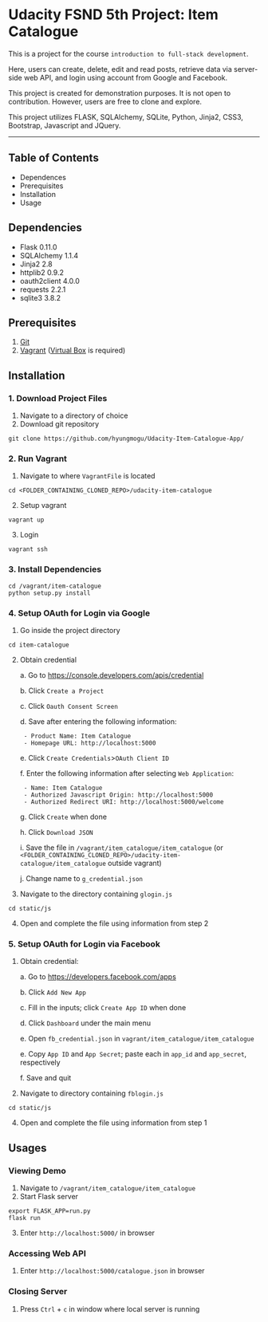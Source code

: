 # Udacity FSND 5th Project: Item Catalogue

This is a project for the course `introduction to full-stack development`. 

Here, users can create, delete, edit and read posts, retrieve data via server-side web API, and login using account from Google and Facebook. 

This project is created for demonstration purposes. It is not open to contribution. However, users are free to clone and explore.

This project utilizes FLASK, SQLAlchemy, SQLite, Python, Jinja2, CSS3, Bootstrap, Javascript and JQuery.

---

## Table of Contents
* Dependences
* Prerequisites
* Installation
* Usage

## Dependencies
- Flask 0.11.0
- SQLAlchemy 1.1.4
- Jinja2 2.8
- httplib2 0.9.2
- oauth2client 4.0.0
- requests 2.2.1
- sqlite3 3.8.2

## Prerequisites
1. [Git](https://www.atlassian.com/git/tutorials/install-git)
2. [Vagrant](https://www.vagrantup.com/downloads.html) ([Virtual Box](https://www.virtualbox.org/) is required)

## Installation
### 1. Download Project Files

1. Navigate to a directory of choice
2. Download git repository
```
git clone https://github.com/hyungmogu/Udacity-Item-Catalogue-App/
```

### 2. Run Vagrant

1. Navigate to where `VagrantFile` is located
```
cd <FOLDER_CONTAINING_CLONED_REPO>/udacity-item-catalogue
```
2. Setup vagrant
```
vagrant up
```
3. Login
```
vagrant ssh
```

### 3. Install Dependencies
```
cd /vagrant/item-catalogue
python setup.py install
```

### 4. Setup OAuth for Login via Google

1. Go inside the project directory
```
cd item-catalogue
```
2. Obtain credential

   a. Go to https://console.developers.com/apis/credential
   
   b. Click `Create a Project`
   
   c. Click `Oauth Consent Screen`
   
   d. Save after entering the following information:

        - Product Name: Item Catalogue
        - Homepage URL: http://localhost:5000

   e. Click `Create Credentials`>`OAuth Client ID`
   
   f. Enter the following information after selecting `Web Application`:
 
        - Name: Item Catalogue
        - Authorized Javascript Origin: http://localhost:5000
        - Authorized Redirect URI: http://localhost:5000/welcome

   g. Click `Create` when done
   
   h. Click `Download JSON` 
   
   i. Save the file in `/vagrant/item_catalogue/item_catalogue` (or `<FOLDER_CONTAINING_CLONED_REPO>/udacity-item-catalogue/item_catalogue` outside vagrant)
   
   j. Change name to `g_credential.json`

3. Navigate to the directory containing `glogin.js`
```
cd static/js
```
4. Open and complete the file using information from step 2

### 5. Setup OAuth for Login via Facebook

1. Obtain credential:

   a. Go to https://developers.facebook.com/apps
   
   b. Click `Add New App`
   
   c. Fill in the inputs; click `Create App ID` when done
   
   d. Click `Dashboard` under the main menu
   
   e. Open `fb_credential.json` in `vagrant/item_catalogue/item_catalogue` 
   
   e. Copy `App ID` and `App Secret`; paste each in `app_id` and `app_secret`, respectively
   
   f. Save and quit
   
3. Navigate to directory containing `fblogin.js`
```
cd static/js
```
4. Open and complete the file using information from step 1

## Usages

### Viewing Demo
1. Navigate to `/vagrant/item_catalogue/item_catalogue`
2. Start Flask server
```
export FLASK_APP=run.py
flask run
```
3. Enter `http://localhost:5000/` in browser

### Accessing Web API
1. Enter `http://localhost:5000/catalogue.json` in browser


### Closing Server

1. Press `Ctrl` + `c` in window where local server is running
